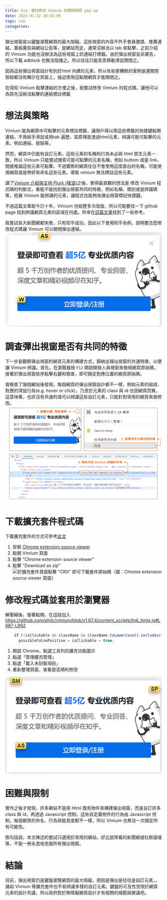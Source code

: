 ```yaml
---
title: Vim｜嘗試修改 Vimium 來關閉網頁 pop-up
date: 2023-01-22 20:54:05
tags: vim
categories:
---
```

彈出視窗是以鍵盤瀏覽網頁的最大阻礙。這些視窗的內容不外乎會員邀請、推薦連結、蓋板廣告與網站公告等，是網站而定，通常沒辦法以 tab 來點擊，之前介紹的 Vimium 功能也沒辦法為這些視窗上的連結打標籤。由於彈出視窗並非廣告，所以下載 adblock 也無法阻擋之。所以往往只能乖乖移動滑鼠關閉之。

因為這些彈出視窗設計有別於html 內建的元素，所以有些更糟糕的案例是連關閉按鈕都沒有顯示在頁面上，強迫使用這點開網頁才能關閉之。

在得知 Vimium 點擊連結的方便之後，我嘗試修改 Vimium 的程式碼，讓他可以為原先沒辦法點擊的連結標註標籤

<!--more-->

# 想法與策略
Vimium 能為網頁中可點擊的元素標註標籤，讓用戶得以用這些標籤的快捷鍵點開連結，不用經手滑鼠或用tab 遍歷。其原理是透過html元素，辨識可能可點擊的元素，例如連結、按鈕等。

然而，網頁中仍能有自訂元素，這些元素的名稱和行為未必與 html 原生元素一致，所以 Vimium 只能嘗試搜索可能可點擊的元素名稱，例如 buttom 或是 link，間接推論這些元素可點擊。不過實際的網頁往往不會使用這麼直白的名稱，可能使用縮寫或是帶好來命名這些元素，導致 vimium 無法標註這些元素。

讀了[Vimium 介紹與支持 Plurk (噗浪)](https://ithelp.ithome.com.tw/articles/10091999)之後，覺得最直觀的想法是 修改 Vimium 程式碼的判斷式，看能不能找到彈出視窗共同的特徵，例如名稱、類別或是辨識碼等，拓展 Vimium 能辨識的元素，讓程式也能夠為彈出視窗標記快捷鍵。

不過這篇文章距今已十年，Vimium 也經歷多次改版，所以可能要找一下 github page 找到辨識網頁元素的區域在何處。所幸在[這篇文章](https://stackoverflow.com/questions/53918093/how-can-i-make-my-element-clickable-for-vimium)找到了一些參考。

我嘗試各大新聞網都失敗，只有知乎成功，因此以下會用知乎為例，說明要怎麼修改程式碼讓 Vimium 可以關閉彈出連結。
![Vimium 無法辨識知乎登入視窗的關閉符號](https://github.com/5uperb0y/blog-media/blob/main/modify-vimium-to-label-and-close-pop-up_before.png?raw=true)
# 調查彈出視窗是否有共同的特徵
下一步是觀察彈出視窗的網頁元素的構建方式，歸納出彈出視窗的共通特徵，以便讓 Vimium 辨識。首先，在瀏覽器按 `F12` 開啟開發人員視窗來檢視網頁原始碼，接著於彈出視窗依序點擊右鍵和檢查，即可鎖定對應位置的網頁原始碼。

我檢查了幾個網站後發現，每個網頁的彈出視窗設計都不一樣，例如元素的組成、對應的滑鼠行為(e.g. hover or click)，乃至於元素的 class 與 id 也因網頁而異。這意味著，也許沒有共通的值可以辨識這些自訂元素，只能針對常用的網頁來做修改。
![](https://github.com/5uperb0y/blog-media/blob/main/modify-vimium-to-label-and-close-pop-up_check.png?raw=true)
# 下載擴充套件程式碼
下載擴充套件的方式可參考[此文](https://stackoverflow.com/questions/16680682/how-to-modify-an-extension-from-the-chrome-web-store)
1. 安裝 [Chrome extension source viewer](https://chrome.google.com/webstore/detail/chrome-extension-source-v/jifpbeccnghkjeaalbbjmodiffmgedin)
2. 點開 Vimium 頁面
3. 點擊 "Chrome extension source viewer"
4. 點擊 "Download as zip"
![於擴充套件頁面點擊 "CRX" 即可下載套件原始碼（圖：Chrome extension source viewer 頁面）](https://lh3.googleusercontent.com/dCvSGp9T3LZP6PLfzgxNpxlX5qxizpjKN8g9R3eNKTg98e4MfAEDc5IRVFGr5O4VtC4nq62HNKpGxkNaDLscK1VXLw=w640-h400-e365-rj-sc0x00ffffff)

# 修改程式碼並套用於瀏覽器

解壓縮後，接著點開，在這段加入
https://github.com/philc/vimium/blob/v1.67.4/content_scripts/link_hints.js#L987-L992
```js
    if (!isClickable && className && className.toLowerCase().includes("zdi"))
      possibleFalsePositive = isClickable = true;
```

1. 開啟 Chrome，點選工具列的擴充功能圖示
2. 點選「管理擴充管理」
3. 點選「載入未封裝項目」
4. 重新整理頁面，查看是否順利修改

![修改 Vimium 的程式碼後，關閉視窗的符號被標上標籤了。](https://github.com/5uperb0y/blog-media/blob/main/modify-vimium-to-label-and-close-pop-up_after.png?raw=true)
# 困難與限制
實作之後才發現，許多網站不是用 Html 既有物件來構建彈出視窗，而是自訂許多 class 與 id，再透過 Javascript 控制。這些自定義物件的行為由 Javascript 控制，每個網頁的命名、行為與能見度都不一樣，所以 Vimium 也無法一次搞定所有可能性。

換句話說，本文陳述的嘗試只適用於常用的網站，好比說常看的新聞網或社群論壇等，不能一勞永逸地克服所有彈出視窗。
# 結論

目前，彈出視窗仍是鍵盤瀏覽網頁的最大阻礙，原因是彈出是往往是自訂元素。，諸如 Vimium 等擴充套件也不易辨識多樣的自訂元素。鍵盤的可及性受限於網頁元素的設計共識，所以政府對於無障礙網頁設計才有相關的規範與建議吧。
